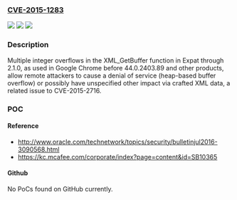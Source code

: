 ### [CVE-2015-1283](https://cve.mitre.org/cgi-bin/cvename.cgi?name=CVE-2015-1283)
![](https://img.shields.io/static/v1?label=Product&message=n%2Fa&color=blue)
![](https://img.shields.io/static/v1?label=Version&message=n%2Fa&color=blue)
![](https://img.shields.io/static/v1?label=Vulnerability&message=n%2Fa&color=brighgreen)

### Description

Multiple integer overflows in the XML_GetBuffer function in Expat through 2.1.0, as used in Google Chrome before 44.0.2403.89 and other products, allow remote attackers to cause a denial of service (heap-based buffer overflow) or possibly have unspecified other impact via crafted XML data, a related issue to CVE-2015-2716.

### POC

#### Reference
- http://www.oracle.com/technetwork/topics/security/bulletinjul2016-3090568.html
- https://kc.mcafee.com/corporate/index?page=content&id=SB10365

#### Github
No PoCs found on GitHub currently.

